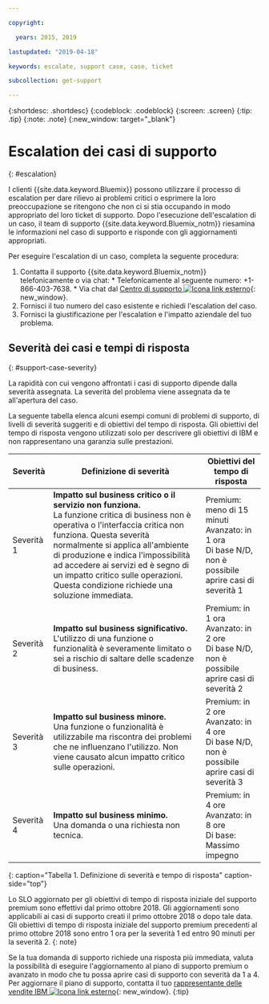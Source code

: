 ```yaml
---

copyright:

  years: 2015, 2019

lastupdated: "2019-04-18"

keywords: escalate, support case, case, ticket

subcollection: get-support

---
```



{:shortdesc: .shortdesc}
{:codeblock: .codeblock}
{:screen: .screen}
{:tip: .tip}
{:note: .note}
{:new_window: target="_blank"}


# Escalation dei casi di supporto
{: #escalation}

I clienti {{site.data.keyword.Bluemix}} possono utilizzare il processo di escalation per dare rilievo ai problemi critici o esprimere la loro preoccupazione se ritengono che non ci si stia occupando in modo appropriato del loro ticket di supporto. Dopo l'esecuzione dell'escalation di un caso, il team di supporto {{site.data.keyword.Bluemix_notm}} riesamina le informazioni nel caso di supporto e risponde con gli aggiornamenti appropriati.

 Per eseguire l'escalation di un caso, completa la seguente procedura:

  1. Contatta il supporto {{site.data.keyword.Bluemix_notm}} telefonicamente o via chat:
    * Telefonicamente al seguente numero: +1-866-403-7638.
    * Via chat dal [Centro di supporto ![Icona link esterno](../icons/launch-glyph.svg "Icona link esterno")](https://{DomainName}/unifiedsupport/supportcenter){: new_window}.
  2. Fornisci il tuo numero del caso esistente e richiedi l'escalation del caso.
  3. Fornisci la giustificazione per l'escalation e l'impatto aziendale del tuo problema.

## Severità dei casi e tempi di risposta
{: #support-case-severity}

La rapidità con cui vengono affrontati i casi di supporto dipende dalla severità assegnata. La severità del problema viene assegnata da te all'apertura del caso.

La seguente tabella elenca alcuni esempi comuni di problemi di supporto, di livelli di severità suggeriti e di obiettivi del tempo di risposta. Gli obiettivi del tempo di risposta vengono utilizzati solo per descrivere gli obiettivi di IBM e non rappresentano una garanzia sulle prestazioni.

| Severità | Definizione di severità | Obiettivi del tempo di risposta |
|-----|------- | ----- |
| Severità 1 | <strong>Impatto sul business critico o il servizio non funziona.</strong> <br> La funzione critica di business non è operativa o l'interfaccia critica non funziona. Questa severità normalmente si applica all'ambiente di produzione e indica l'impossibilità ad accedere ai servizi ed è segno di un impatto critico sulle operazioni. Questa condizione richiede una soluzione immediata. | Premium: meno di 15 minuti <br> Avanzato: in 1 ora <br> Di base N/D, non è possibile aprire casi di severità 1 |
| Severità 2 | <strong>Impatto sul business significativo.</strong> <br> L'utilizzo di una funzione o funzionalità è severamente limitato o sei a rischio di saltare delle scadenze di business. | Premium: in 1 ora <br> Avanzato: in 2 ore <br> Di base N/D, non è possibile aprire casi di severità 2 |
| Severità 3 | <strong>Impatto sul business minore.</strong> <br> Una funzione o funzionalità è utilizzabile ma riscontra dei problemi che ne influenzano l'utilizzo. Non viene causato alcun impatto critico sulle operazioni. | Premium: in 2 ore <br> Avanzato: in 4 ore <br> Di base N/D, non è possibile aprire casi di severità 3 |
| Severità 4 | <strong>Impatto sul business minimo.</strong> <br> Una domanda o una richiesta non tecnica. | Premium: in 4 ore <br> Avanzato: in 8 ore <br> Di base: Massimo impegno |
{: caption="Tabella 1. Definizione di severità e tempo di risposta" caption-side="top"}

Lo SLO aggiornato per gli obiettivi di tempo di risposta iniziale del supporto premium sono effettivi dal primo ottobre 2018. Gli aggiornamenti sono applicabili ai casi di supporto creati il primo ottobre 2018 o dopo tale data. Gli obiettivi di tempo di risposta iniziale del supporto premium precedenti al primo ottobre 2018 sono entro 1 ora per la severità 1 ed entro 90 minuti per la severità 2.
{: note}

Se la tua domanda di supporto richiede una risposta più immediata, valuta la possibilità di eseguire l'aggiornamento al piano di supporto premium o avanzato in modo che tu possa aprire casi di supporto con severità da 1 a 4. Per aggiornare il piano di supporto, contatta il tuo [rappresentante delle vendite IBM ![Icona link esterno](../icons/launch-glyph.svg "Icona link esterno")](https://www.ibm.com/contact/us/en/?lnk=flg-cont-usen){: new_window}.
{:tip}
